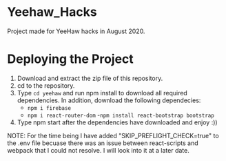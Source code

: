 # Yeehaw_Hacks

Project made for YeeHaw hacks in August 2020.

# Deploying the Project

1. Download and extract the zip file of this repository.
2. cd to the repository.
3. Type `cd yeehaw` and run npm install to download all required dependencies. In addition, download the following dependecies:
    - `npm i firebase`
    - `npm i react-router-dom`
    -`npm install react-bootstrap bootstrap`
3. Type npm start after the dependencies have downloaded and enjoy :))

NOTE: For the time being I have added "SKIP_PREFLIGHT_CHECK=true" to the .env file becuase there was an issue between react-scripts and webpack that I could not resolve. I will look into it at a later date.

